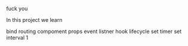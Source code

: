 fuck you

In this project we learn

bind
routing
compoment
props
event listner
hook lifecycle
set timer
set interval
1
